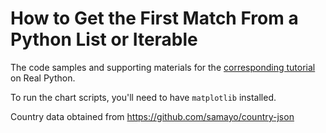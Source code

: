 # How to Get the First Match From a Python List or Iterable

The code samples and supporting materials for the [corresponding tutorial](https://realpython.com/python-first-match/) on Real Python.

To run the chart scripts, you'll need to have `matplotlib` installed.

Country data obtained from https://github.com/samayo/country-json
